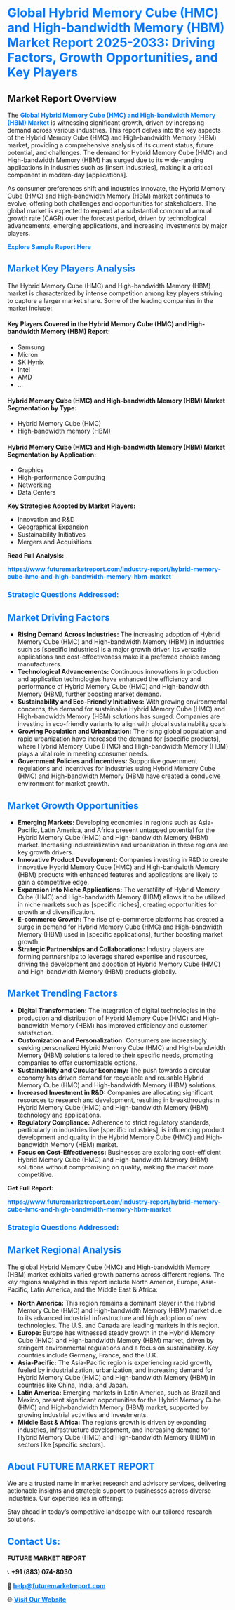 <h1 style="color: #007BFF;">Global Hybrid Memory Cube (HMC) and High-bandwidth Memory (HBM) Market Report 2025-2033: Driving Factors, Growth Opportunities, and Key Players</h1>

<section id="overview">
<h2>Market Report Overview</h2>
<p>The <a href="https://www.futuremarketreport.com/industry-report/hybrid-memory-cube-hmc-and-high-bandwidth-memory-hbm-market" style="color: #007BFF; text-decoration: none;"><strong>Global Hybrid Memory Cube (HMC) and High-bandwidth Memory (HBM) Market</strong></a> is witnessing significant growth, driven by increasing demand across various industries. This report delves into the key aspects of the Hybrid Memory Cube (HMC) and High-bandwidth Memory (HBM) market, providing a comprehensive analysis of its current status, future potential, and challenges. The demand for Hybrid Memory Cube (HMC) and High-bandwidth Memory (HBM) has surged due to its wide-ranging applications in industries such as [insert industries], making it a critical component in modern-day [applications].</p>
<p>As consumer preferences shift and industries innovate, the Hybrid Memory Cube (HMC) and High-bandwidth Memory (HBM) market continues to evolve, offering both challenges and opportunities for stakeholders. The global market is expected to expand at a substantial compound annual growth rate (CAGR) over the forecast period, driven by technological advancements, emerging applications, and increasing investments by major players.</p>
</section>

<section id="overview">
<p><a href="https://www.futuremarketreport.com/request-sample/reportId=76549" style="color: #007BFF; text-decoration: none;"><strong>Explore Sample Report Here</strong></a></p>
</section>

<section id="key-players">
<h2 style="color: #007BFF;">Market Key Players Analysis</h2>
<p>The Hybrid Memory Cube (HMC) and High-bandwidth Memory (HBM) market is characterized by intense competition among key players striving to capture a larger market share. Some of the leading companies in the market include:</p>
<h4>Key Players Covered in the Hybrid Memory Cube (HMC) and High-bandwidth Memory (HBM) Report:</h4>
<ul><li>Samsung</li><li>Micron</li><li>SK Hynix</li><li>Intel</li><li>AMD</li><li>...</li></ul>
<h4>Hybrid Memory Cube (HMC) and High-bandwidth Memory (HBM) Market Segmentation by Type:</h4>
<ul><li>Hybrid Memory Cube (HMC)</li><li>High-bandwidth memory (HBM)</li></ul>

<h4>Hybrid Memory Cube (HMC) and High-bandwidth Memory (HBM) Market Segmentation by Application:</h4>
<ul><li>Graphics</li><li>High-performance Computing</li><li>Networking</li><li>Data Centers</li></ul>
<p><strong>Key Strategies Adopted by Market Players:</strong></p>
<ul>
<li>Innovation and R&D</li>
<li>Geographical Expansion</li>
<li>Sustainability Initiatives</li>
<li>Mergers and Acquisitions</li>
</ul>
</section>

<section>
<p><strong>Read Full Analysis: </strong></p><a href="https://www.futuremarketreport.com/industry-report/hybrid-memory-cube-hmc-and-high-bandwidth-memory-hbm-market" style="color: #007BFF; text-decoration: none;"><strong>https://www.futuremarketreport.com/industry-report/hybrid-memory-cube-hmc-and-high-bandwidth-memory-hbm-market</strong></a>
<h3 style="color: #007BFF;">Strategic Questions Addressed:</h3>
</section>

<section id="driving-factors">
<h2 style="color: #007BFF;">Market Driving Factors</h2>
<ul>
<li><strong>Rising Demand Across Industries:</strong> The increasing adoption of Hybrid Memory Cube (HMC) and High-bandwidth Memory (HBM) in industries such as [specific industries] is a major growth driver. Its versatile applications and cost-effectiveness make it a preferred choice among manufacturers.</li>
<li><strong>Technological Advancements:</strong> Continuous innovations in production and application technologies have enhanced the efficiency and performance of Hybrid Memory Cube (HMC) and High-bandwidth Memory (HBM), further boosting market demand.</li>
<li><strong>Sustainability and Eco-Friendly Initiatives:</strong> With growing environmental concerns, the demand for sustainable Hybrid Memory Cube (HMC) and High-bandwidth Memory (HBM) solutions has surged. Companies are investing in eco-friendly variants to align with global sustainability goals.</li>
<li><strong>Growing Population and Urbanization:</strong> The rising global population and rapid urbanization have increased the demand for [specific products], where Hybrid Memory Cube (HMC) and High-bandwidth Memory (HBM) plays a vital role in meeting consumer needs.</li>
<li><strong>Government Policies and Incentives:</strong> Supportive government regulations and incentives for industries using Hybrid Memory Cube (HMC) and High-bandwidth Memory (HBM) have created a conducive environment for market growth.</li>
</ul>
</section>

<section id="growth-opportunities">
<h2 style="color: #007BFF;">Market Growth Opportunities</h2>
<ul>
<li><strong>Emerging Markets:</strong> Developing economies in regions such as Asia-Pacific, Latin America, and Africa present untapped potential for the Hybrid Memory Cube (HMC) and High-bandwidth Memory (HBM) market. Increasing industrialization and urbanization in these regions are key growth drivers.</li>
<li><strong>Innovative Product Development:</strong> Companies investing in R&D to create innovative Hybrid Memory Cube (HMC) and High-bandwidth Memory (HBM) products with enhanced features and applications are likely to gain a competitive edge.</li>
<li><strong>Expansion into Niche Applications:</strong> The versatility of Hybrid Memory Cube (HMC) and High-bandwidth Memory (HBM) allows it to be utilized in niche markets such as [specific niches], creating opportunities for growth and diversification.</li>
<li><strong>E-commerce Growth:</strong> The rise of e-commerce platforms has created a surge in demand for Hybrid Memory Cube (HMC) and High-bandwidth Memory (HBM) used in [specific applications], further boosting market growth.</li>
<li><strong>Strategic Partnerships and Collaborations:</strong> Industry players are forming partnerships to leverage shared expertise and resources, driving the development and adoption of Hybrid Memory Cube (HMC) and High-bandwidth Memory (HBM) products globally.</li>
</ul>
</section>

<section id="trending-factors">
<h2 style="color: #007BFF;">Market Trending Factors</h2>
<ul>
<li><strong>Digital Transformation:</strong> The integration of digital technologies in the production and distribution of Hybrid Memory Cube (HMC) and High-bandwidth Memory (HBM) has improved efficiency and customer satisfaction.</li>
<li><strong>Customization and Personalization:</strong> Consumers are increasingly seeking personalized Hybrid Memory Cube (HMC) and High-bandwidth Memory (HBM) solutions tailored to their specific needs, prompting companies to offer customizable options.</li>
<li><strong>Sustainability and Circular Economy:</strong> The push towards a circular economy has driven demand for recyclable and reusable Hybrid Memory Cube (HMC) and High-bandwidth Memory (HBM) solutions.</li>
<li><strong>Increased Investment in R&D:</strong> Companies are allocating significant resources to research and development, resulting in breakthroughs in Hybrid Memory Cube (HMC) and High-bandwidth Memory (HBM) technology and applications.</li>
<li><strong>Regulatory Compliance:</strong> Adherence to strict regulatory standards, particularly in industries like [specific industries], is influencing product development and quality in the Hybrid Memory Cube (HMC) and High-bandwidth Memory (HBM) market.</li>
<li><strong>Focus on Cost-Effectiveness:</strong> Businesses are exploring cost-efficient Hybrid Memory Cube (HMC) and High-bandwidth Memory (HBM) solutions without compromising on quality, making the market more competitive.</li>
</ul>
</section>

<section>
<p><strong>Get Full Report: </strong></p><a href="https://www.futuremarketreport.com/industry-report/hybrid-memory-cube-hmc-and-high-bandwidth-memory-hbm-market" style="color: #007BFF; text-decoration: none;"><strong>https://www.futuremarketreport.com/industry-report/hybrid-memory-cube-hmc-and-high-bandwidth-memory-hbm-market</strong></a>
<h3 style="color: #007BFF;">Strategic Questions Addressed:</h3>
</section>


<section id="regional-analysis">
<h2 style="color: #007BFF;">Market Regional Analysis</h2>
<p>The global Hybrid Memory Cube (HMC) and High-bandwidth Memory (HBM) market exhibits varied growth patterns across different regions. The key regions analyzed in this report include North America, Europe, Asia-Pacific, Latin America, and the Middle East & Africa:</p>
<ul>
<li><strong>North America:</strong> This region remains a dominant player in the Hybrid Memory Cube (HMC) and High-bandwidth Memory (HBM) market due to its advanced industrial infrastructure and high adoption of new technologies. The U.S. and Canada are leading markets in this region.</li>
<li><strong>Europe:</strong> Europe has witnessed steady growth in the Hybrid Memory Cube (HMC) and High-bandwidth Memory (HBM) market, driven by stringent environmental regulations and a focus on sustainability. Key countries include Germany, France, and the U.K.</li>
<li><strong>Asia-Pacific:</strong> The Asia-Pacific region is experiencing rapid growth, fueled by industrialization, urbanization, and increasing demand for Hybrid Memory Cube (HMC) and High-bandwidth Memory (HBM) in countries like China, India, and Japan.</li>
<li><strong>Latin America:</strong> Emerging markets in Latin America, such as Brazil and Mexico, present significant opportunities for the Hybrid Memory Cube (HMC) and High-bandwidth Memory (HBM) market, supported by growing industrial activities and investments.</li>
<li><strong>Middle East & Africa:</strong> The region’s growth is driven by expanding industries, infrastructure development, and increasing demand for Hybrid Memory Cube (HMC) and High-bandwidth Memory (HBM) in sectors like [specific sectors].</li>
</ul>
</section>

<footer>
<h2 style="color: #007BFF;">About FUTURE MARKET REPORT</h2>
<p>We are a trusted name in market research and advisory services, delivering actionable insights and strategic support to businesses across diverse industries. Our expertise lies in offering:</p>

<p>Stay ahead in today’s competitive landscape with our tailored research solutions.</p>

<h2 style="color: #007BFF;">Contact Us:</h2>
<p><strong>FUTURE MARKET REPORT</strong></p>
<p>📞 <strong>+91 (883) 074-8030</strong></p>
<p>📧 <strong><a href="mailto:help@futuremarketreport.com" style="color: #007BFF;">help@futuremarketreport.com</a></strong></p>
<p>🌐 <strong><a href="https://www.futuremarketreport.com/" style="color: #007BFF;">Visit Our Website</a></strong></p>
</footer>